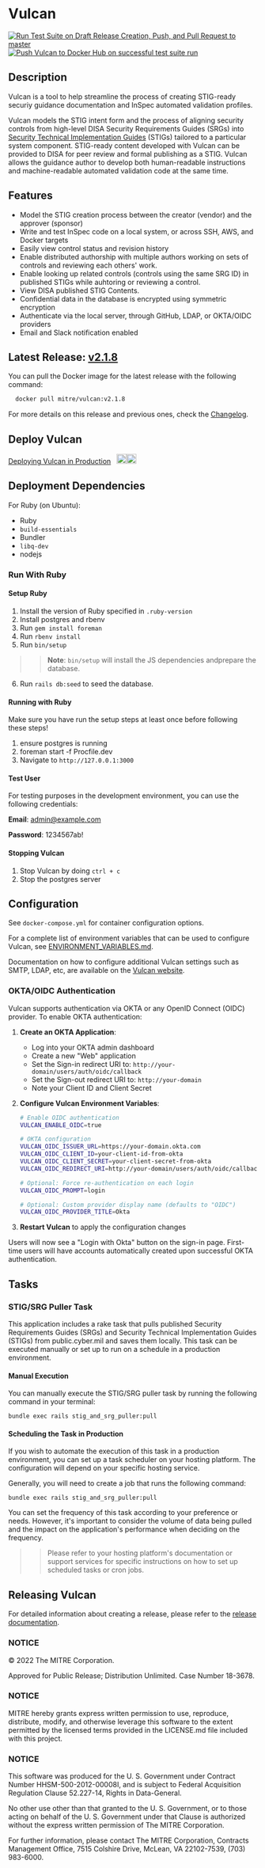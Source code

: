 # Vulcan

[![Run Test Suite on Draft Release Creation, Push, and Pull Request to master](https://github.com/mitre/vulcan/actions/workflows/run-tests.yml/badge.svg)](https://github.com/mitre/vulcan/actions/workflows/run-tests.yml) [![Push Vulcan to Docker Hub on successful test suite run](https://github.com/mitre/vulcan/actions/workflows/push-to-docker.yml/badge.svg)](https://github.com/mitre/vulcan/actions/workflows/push-to-docker.yml)
## Description

Vulcan is a tool to help streamline the process of creating STIG-ready securiy guidance documentation and InSpec automated validation profiles.

Vulcan models the STIG intent form and the process of aligning security controls from high-level DISA Security Requirements Guides (SRGs) into [Security Technical Implementation Guides](public.cyber.mil/stigs) (STIGs) tailored to a particular system component. STIG-ready content developed with Vulcan can be provided to DISA for peer review and formal publishing as a STIG.  Vulcan allows the guidance author to develop both human-readable instructions and machine-readable automated validation code at the same time.

## Features

* Model the STIG creation process between the creator (vendor) and the approver (sponsor)
* Write and test InSpec code on a local system, or across SSH, AWS, and Docker targets
* Easily view control status and revision history
* Enable distributed authorship with multiple authors working on sets of controls and reviewing each others' work.
* Enable looking up related controls (controls using the same SRG ID) in published STIGs while auhtoring or reviewing a control.
* View DISA published STIG Contents.
* Confidential data in the database is encrypted using symmetric encryption
* Authenticate via the local server, through GitHub, LDAP, or OKTA/OIDC providers
* Email and Slack notification enabled

## Latest Release: [v2.1.8](https://github.com/mitre/vulcan/releases/tag/v2.1.8)

You can pull the Docker image for the latest release with the following command:

```bash
  docker pull mitre/vulcan:v2.1.8
```

For more details on this release and previous ones, check the [Changelog](https://vulcan.mitre.org/CHANGELOG.html).

## Deploy Vulcan

[Deploying Vulcan in Production](https://vulcan.mitre.org/docs/)&nbsp;&nbsp;&nbsp;[<img src="public/GitHub-Mark-Light-64px.png#gh-dark-mode-only" width="20"/>](https://pages.github.com/)[<img src="public/GitHub-Mark-64px.png#gh-light-mode-only" width="20"/>](https://pages.github.com/)

## Deployment Dependencies

For Ruby (on Ubuntu):

* Ruby
* `build-essentials`
* Bundler
* `libq-dev`
* nodejs

### Run With Ruby

#### Setup Ruby

1. Install the version of Ruby specified in `.ruby-version`
2. Install postgres and rbenv
3. Run `gem install foreman`
4. Run `rbenv install`
5. Run `bin/setup`

  >> **Note**: `bin/setup` will install the JS dependencies andprepare the database.

6. Run `rails db:seed` to seed the database.

#### Running with Ruby

Make sure you have run the setup steps at least once before following these steps!

1. ensure postgres is running
2. foreman start -f Procfile.dev
3. Navigate to `http://127.0.0.1:3000`

#### Test User

For testing purposes in the development environment, you can use the following credentials:

**Email**: <admin@example.com>

**Password**: 1234567ab!

#### Stopping Vulcan

1. Stop Vulcan by doing `ctrl + c`
2. Stop the postgres server

## Configuration

See `docker-compose.yml` for container configuration options.

For a complete list of environment variables that can be used to configure Vulcan, see [ENVIRONMENT_VARIABLES.md](ENVIRONMENT_VARIABLES.md).

Documentation on how to configure additional Vulcan settings such as SMTP, LDAP, etc, are available on the [Vulcan website](https://vulcan.mitre.org/docs/config.html).

### OKTA/OIDC Authentication

Vulcan supports authentication via OKTA or any OpenID Connect (OIDC) provider. To enable OKTA authentication:

1. **Create an OKTA Application**:
   - Log into your OKTA admin dashboard
   - Create a new "Web" application
   - Set the Sign-in redirect URI to: `http://your-domain/users/auth/oidc/callback`
   - Set the Sign-out redirect URI to: `http://your-domain`
   - Note your Client ID and Client Secret

2. **Configure Vulcan Environment Variables**:
   ```bash
   # Enable OIDC authentication
   VULCAN_ENABLE_OIDC=true
   
   # OKTA configuration
   VULCAN_OIDC_ISSUER_URL=https://your-domain.okta.com
   VULCAN_OIDC_CLIENT_ID=your-client-id-from-okta
   VULCAN_OIDC_CLIENT_SECRET=your-client-secret-from-okta
   VULCAN_OIDC_REDIRECT_URI=http://your-domain/users/auth/oidc/callback
   
   # Optional: Force re-authentication on each login
   VULCAN_OIDC_PROMPT=login
   
   # Optional: Custom provider display name (defaults to "OIDC")
   VULCAN_OIDC_PROVIDER_TITLE=Okta
   ```

3. **Restart Vulcan** to apply the configuration changes

Users will now see a "Login with Okta" button on the sign-in page. First-time users will have accounts automatically created upon successful OKTA authentication.

## Tasks

### STIG/SRG Puller Task

This application includes a rake task that pulls published Security Requirements Guides (SRGs) and Security Technical Implementation Guides (STIGs) from
public.cyber.mil and saves them locally. This task can be executed manually or set up to run on a schedule in a production environment.

#### Manual Execution

You can manually execute the STIG/SRG puller task by running the following command in your terminal:

```shell
bundle exec rails stig_and_srg_puller:pull
```

#### Scheduling the Task in Production

If you wish to automate the execution of this task in a production environment, you can set up a task scheduler on your hosting platform.
The configuration will depend on your specific hosting service.

Generally, you will need to create a job that runs the following command:

```shell
bundle exec rails stig_and_srg_puller:pull
```

You can set the frequency of this task according to your preference or needs. However, it's important to consider the volume of data being pulled
and the impact on the application's performance when deciding on the frequency.

>> Please refer to your hosting platform's documentation or support services for specific instructions on how to set up scheduled tasks or cron jobs.

## Releasing Vulcan

For detailed information about creating a release, please refer to the [release documentation](https://github.com/mitre/vulcan/wiki/Release_vulcan).

### NOTICE

© 2022 The MITRE Corporation.

Approved for Public Release; Distribution Unlimited. Case Number 18-3678.

### NOTICE

MITRE hereby grants express written permission to use, reproduce, distribute, modify, and otherwise leverage this software to the extent permitted by the licensed terms provided in the LICENSE.md file included with this project.

### NOTICE

This software was produced for the U. S. Government under Contract Number HHSM-500-2012-00008I, and is subject to Federal Acquisition Regulation Clause 52.227-14, Rights in Data-General.

No other use other than that granted to the U. S. Government, or to those acting on behalf of the U. S. Government under that Clause is authorized without the express written permission of The MITRE Corporation.

For further information, please contact The MITRE Corporation, Contracts Management Office, 7515 Colshire Drive, McLean, VA 22102-7539, (703) 983-6000.
